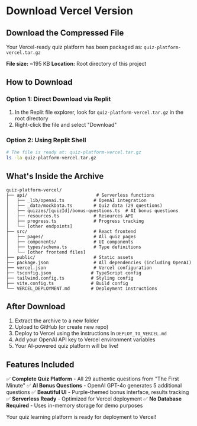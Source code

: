 # Download Vercel Version

## Download the Compressed File

Your Vercel-ready quiz platform has been packaged as: `quiz-platform-vercel.tar.gz`

**File size:** ~195 KB
**Location:** Root directory of this project

## How to Download

### Option 1: Direct Download via Replit
1. In the Replit file explorer, look for `quiz-platform-vercel.tar.gz` in the root directory
2. Right-click the file and select "Download"

### Option 2: Using Replit Shell
```bash
# The file is ready at: quiz-platform-vercel.tar.gz
ls -la quiz-platform-vercel.tar.gz
```

## What's Inside the Archive

```
quiz-platform-vercel/
├── api/                          # Serverless functions
│   ├── _lib/openai.ts           # OpenAI integration
│   ├── _data/mockData.ts        # Quiz data (29 questions)
│   ├── quizzes/[quizId]/bonus-questions.ts  # AI bonus questions
│   ├── resources.ts             # Resources API
│   ├── progress.ts              # Progress tracking
│   └── [other endpoints]
├── src/                         # React frontend
│   ├── pages/                   # All quiz pages
│   ├── components/              # UI components
│   ├── types/schema.ts          # Type definitions
│   └── [other frontend files]
├── public/                      # Static assets
├── package.json                 # All dependencies (including OpenAI)
├── vercel.json                  # Vercel configuration
├── tsconfig.json               # TypeScript config
├── tailwind.config.ts          # Styling config
├── vite.config.ts              # Build config
└── VERCEL_DEPLOYMENT.md        # Deployment instructions
```

## After Download

1. Extract the archive to a new folder
2. Upload to GitHub (or create new repo)
3. Deploy to Vercel using the instructions in `DEPLOY_TO_VERCEL.md`
4. Add your OpenAI API key to Vercel environment variables
5. Your AI-powered quiz platform will be live!

## Features Included

✅ **Complete Quiz Platform** - All 29 authentic questions from "The First Minute"
✅ **AI Bonus Questions** - OpenAI GPT-4o generates 5 additional questions
✅ **Beautiful UI** - Purple-themed bonus interface, results tracking
✅ **Serverless Ready** - Optimized for Vercel deployment
✅ **No Database Required** - Uses in-memory storage for demo purposes

Your quiz learning platform is ready for deployment to Vercel!